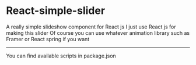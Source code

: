 # React-simple-slider
A really simple slideshow component for React js
I just use React js for making this slider
Of course you can use whatever animation library such as Framer or React spring if you want

--------------------------

You can find available scripts in package.json